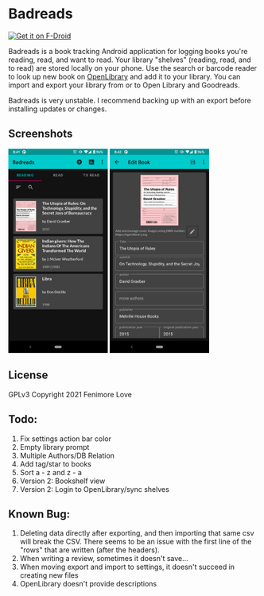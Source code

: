 # Badreads

[<img src="https://fdroid.gitlab.io/artwork/badge/get-it-on.png"
    alt="Get it on F-Droid"
    height="80">](https://f-droid.org/packages/com.timenotclocks.bookcase)


Badreads is a book tracking Android application for logging books
you're reading, read, and want to read. Your library "shelves" (reading, read, and to read)
are stored locally on your phone. Use the search or barcode reader to look up
new book on [OpenLibrary](https://openlibrary.org) and add it to your library. You can
import and export your library from or to Open Library and Goodreads.

Badreads is very unstable. I recommend backing up with an export before installing updates or changes.

## Screenshots

<img src="./fastlane/metadata/android/en-US/images/phoneScreenshots/1.png" alt="screenshot 1" width="200"> <img src="./fastlane/metadata/android/en-US/images/phoneScreenshots/2.png" width="200">

## License

GPLv3
Copyright 2021 Fenimore Love

## Todo:
1. Fix settings action bar color
2. Empty library prompt
3. Multiple Authors/DB Relation
4. Add tag/star to books
5. Sort a - z and z - a
6. Version 2: Bookshelf view
7. Version 2: Login to OpenLibrary/sync shelves

## Known Bug:

1. Deleting data directly after exporting, and then importing that same csv will break the CSV.
There seems to be an issue with the first line of the "rows" that are written (after the headers).
2. When writing a review, sometimes it doesn't save...
3. When moving export and import to settings, it doesn't succeed in creating new files
4. OpenLibrary doesn't provide descriptions

